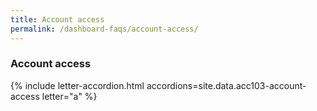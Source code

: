 ```yaml
---
title: Account access
permalink: /dashboard-faqs/account-access/
---
```


### Account access

{% include letter-accordion.html accordions=site.data.acc103-account-access letter="a" %}
